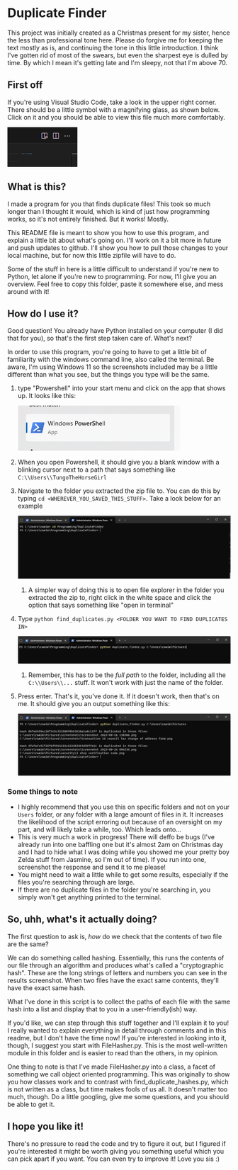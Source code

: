 # Duplicate Finder
This project was initially created as a Christmas present for my sister, hence the less than professional tone here. Please do forgive me for keeping the text mostly as is, and continuing the tone in this little introduction. I think I've gotten rid of most of the swears, but even the sharpest eye is dulled by time. By which I mean it's getting late and I'm sleepy, not that I'm above 70.

## First off
If you're using Visual Studio Code, take a look in the upper right corner. There should be a little symbol with a magnifying glass, as shown below. Click on it and you should be able to view this file much more comfortably. 

![VS Code markdown viewer](resources/vsCodeMdViewer.png)

## What is this?
I made a program for you that finds duplicate files! This took so much longer than I thought it would, which is kind of just how programming works, so it's not entirely finished. But it works! Mostly.

This README file is meant to show you how to use this program, and explain a little bit about what's going on. I'll work on it a bit more in future and push updates to github. I'll show you how to pull those changes to your local machine, but for now this little zipfile will have to do.

Some of the stuff in here is a little difficult to understand if you're new to Python, let alone if you're new to programming. For now, I'll give you an overview. Feel free to copy this folder, paste it somewhere else, and mess around with it!

## How do I use it?

Good question! You already have Python installed on your computer (I did that for you), so that's the first step taken care of. What's next?

In order to use this program, you're going to have to get a little bit of familiarity with the windows command line, also called the terminal. Be aware, I'm using Windows 11 so the screenshots included may be a little different than what you see, but the things you type will be the same.

1. type "Powershell" into your start menu and click on the app that shows up. It looks like this:

   ![Poweshell Icon](resources/poweshellIcon.png)
2. When you open Powershell, it should give you a blank window with a blinking cursor next to a path that says something like ```C:\\Users\\TungoTheHorseGirl```
3. Navigate to the folder you extracted the zip file to. You can do this by typing ```cd <WHEREVER_YOU_SAVED_THIS_STUFF>```. Take a look below for an example

   ![changing directory in the terminal](resources/PS-cd-to-directory.png)
   1. A simpler way of doing this is to open file explorer in the folder you extracted the zip to, right click in the white space and click the option that says something like "open in terminal"
4. Type ```python find_duplicates.py <FOLDER YOU WANT TO FIND DUPLICATES IN>```

   ![Running the script](resources/running-the-script.png)
   1. Remember, this has to be the *full path* to the folder, including all the ```C:\\Users\\...``` stuff. It won't work with just the name of the folder.
5. Press enter. That's it, you've done it. If it doesn't work, then that's on me. It should give you an output something like this:

   ![Results](resources/results.png)

### Some things to note

* I highly recommend that you use this on specific folders and not on your ```Users``` folder, or any folder with a large amount of files in it. It increases the likelihood of the script erroring out because of an oversight on my part, and will likely take a while, too. Which leads onto...
* This is very much a work in progress! There will deffo be bugs (I've already run into one baffling one but it's almost 2am on Christmas day and I had to hide what I was doing while you showed me your pretty boy Zelda stuff from Jasmine, so I'm out of time). If you run into one, screenshot the response and send it to me please!
* You might need to wait a little while to get some results, especially if the files you're searching through are large.
* If there are no duplicate files in the folder you're searching in, you simply won't get anything printed to the terminal.

## So, uhh, what's it actually doing?
The first question to ask is, _how_ do we check that the contents of two file are the same?

We can do something called hashing. Essentially, this runs the contents of our file through an algorithm and produces what's called a "cryptographic hash". These are the long strings of letters and numbers you can see in the results screenshot. When two files have the exact same contents, they'll have the exact same hash.

What I've done in this script is to collect the paths of each file with the same hash into a list and display that to you in a user-friendly(ish) way.

If you'd like, we can step through this stuff together and I'll explain it to you! I really wanted to explain everything in detail through comments and in this readme, but I don't have the time now! If you're interested in looking into it, though, I suggest you start with FileHasher.py. This is the most well-written module in this folder and is easier to read than the others, in my opinion. 

One thing to note is that I've made FileHasher.py into a class, a facet of something we call object oriented programming. This was originally to show you how classes work and to contrast with find_duplicate_hashes.py, which is not written as a class, but time makes fools of us all. It doesn't matter too much, though. Do a little googling, give me some questions, and you should be able to get it.


## I hope you like it! 
There's no pressure to read the code and try to figure it out, but I figured if you're interested it might be worth giving you something useful which you can pick apart if you want. You can even try to improve it! Love you sis :) 
